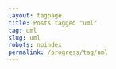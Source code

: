 ```yaml
---
layout: tagpage
title: Posts tagged "uml"
tag: uml
slug: uml
robots: noindex
permalink: /progress/tag/uml
---
```

